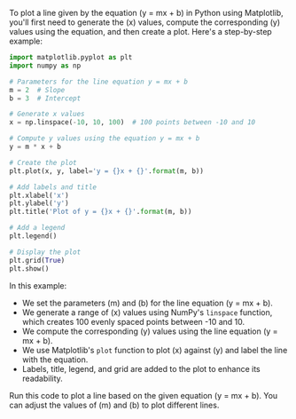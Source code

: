 To plot a line given by the equation \(y = mx + b\) in Python using Matplotlib, you'll first need to generate the \(x\) values, compute the corresponding \(y\) values using the equation, and then create a plot. Here's a step-by-step example:

```python
import matplotlib.pyplot as plt
import numpy as np

# Parameters for the line equation y = mx + b
m = 2  # Slope
b = 3  # Intercept

# Generate x values
x = np.linspace(-10, 10, 100)  # 100 points between -10 and 10

# Compute y values using the equation y = mx + b
y = m * x + b

# Create the plot
plt.plot(x, y, label='y = {}x + {}'.format(m, b))

# Add labels and title
plt.xlabel('x')
plt.ylabel('y')
plt.title('Plot of y = {}x + {}'.format(m, b))

# Add a legend
plt.legend()

# Display the plot
plt.grid(True)
plt.show()
```

In this example:
- We set the parameters \(m\) and \(b\) for the line equation \(y = mx + b\).
- We generate a range of \(x\) values using NumPy's `linspace` function, which creates 100 evenly spaced points between -10 and 10.
- We compute the corresponding \(y\) values using the line equation \(y = mx + b\).
- We use Matplotlib's `plot` function to plot \(x\) against \(y\) and label the line with the equation.
- Labels, title, legend, and grid are added to the plot to enhance its readability.

Run this code to plot a line based on the given equation \(y = mx + b\). You can adjust the values of \(m\) and \(b\) to plot different lines.
